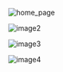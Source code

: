 ![home_page](https://github.com/athulyaps00/chairs/assets/134292791/0483825e-6148-4d25-ad17-c5cd7f6314f3)


![image2](https://github.com/athulyaps00/chairs/assets/134292791/7ab51a4b-ae31-4bfe-941f-55c1c3e74e1c)


![image3](https://github.com/athulyaps00/chairs/assets/134292791/6b441862-692d-4320-86c3-a53931dfd25f)


![image4](https://github.com/athulyaps00/chairs/assets/134292791/db36fa35-e0c3-4efb-aa37-5ce1a1704a50)

